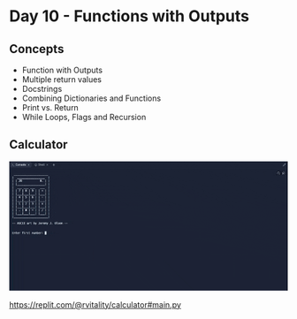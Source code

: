 # Day 10 - Functions with Outputs

## Concepts

-   Function with Outputs
-   Multiple return values
-   Docstrings
-   Combining Dictionaries and Functions
-   Print vs. Return
-   While Loops, Flags and Recursion

## Calculator

![day10](calculator.gif)

https://replit.com/@rvitality/calculator#main.py
